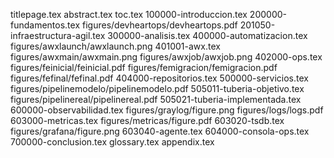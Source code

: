 titlepage.tex
abstract.tex
toc.tex
100000-introduccion.tex
200000-fundamentos.tex
figures/devheartops/devheartops.pdf
201050-infraestructura-agil.tex
300000-analisis.tex
400000-automatizacion.tex
figures/awxlaunch/awxlaunch.png
401001-awx.tex
figures/awxmain/awxmain.png
figures/awxjob/awxjob.png
402000-ops.tex
figures/feinicial/feinicial.pdf
figures/femigracion/femigracion.pdf
figures/fefinal/fefinal.pdf
404000-repositorios.tex
500000-servicios.tex
figures/pipelinemodelo/pipelinemodelo.pdf
505011-tuberia-objetivo.tex
figures/pipelinereal/pipelinereal.pdf
505021-tuberia-implementada.tex
600000-observabilidad.tex
figures/graylog/figure.png
figures/logs/logs.pdf
603000-metricas.tex
figures/metricas/figure.pdf
603020-tsdb.tex
figures/grafana/figure.png
603040-agente.tex
604000-consola-ops.tex
700000-conclusion.tex
glossary.tex
appendix.tex
